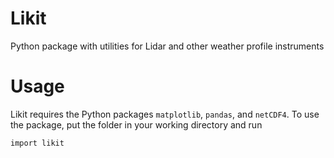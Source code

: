 # Likit
Python package with utilities for Lidar and other weather profile instruments


# Usage
Likit requires the Python packages `matplotlib`, `pandas`, and `netCDF4`. To use the package, put the folder in your working directory and run

```import likit```
